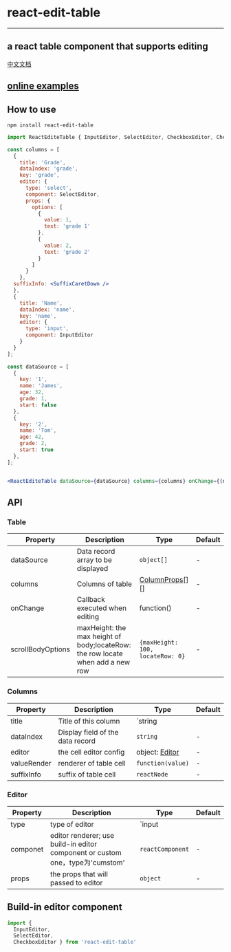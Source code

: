 # react-edit-table 
---
## a react table component that supports editing
[中文文档](./README_CN.md)

## [online examples](https://weber-cd.github.io/react-edit-table)

## How to use

```
npm install react-edit-table
```

```jsx
import ReactEditeTable { InputEditor, SelectEditor, CheckboxEditor, CheckboxRender } from 'react-edit-table'

const columns = [
  {
    title: 'Grade',
    dataIndex: 'grade',
    key: 'grade',
    editor: {
      type: 'select',
      component: SelectEditor,
      props: {
        options: [
          {
            value: 1,
            text: 'grade 1'
          }, 
          {
            value: 2,
            text: 'grade 2'
          }
        ]
      }
    },
  suffixInfo: <SuffixCaretDown />
  },
  {
    title: 'Name',
    dataIndex: 'name',
    key: 'name',
    editor: {
      type: 'input',
      component: InputEditor
    }
  }
];

const dataSource = [
  {
    key: '1',
    name: 'James',
    age: 32,
    grade: 1,
    start: false
  },
  {
    key: '2',
    name: 'Tom',
    age: 42,
    grade: 2,
    start: true
  },
];


<ReactEditeTable dataSource={dataSource} columns={columns} onChange={(newDataSource=>{}}/>;
```


## API

### Table

| Property | Description | Type | Default |
| --- | --- | ---| ---|
| dataSource | Data record array to be displayed | `object[]` | - | 
| columns | Columns of table | [ColumnProps](#ColumnProps)[][] | - | 
| onChange | Callback executed when editing | function() | -|
| scrollBodyOptions | maxHeight: the max height of body;locateRow: the row locate when add a new row  | `{maxHeight: 100,  locateRow: 0}` | -|


### <span id="ColumnProps">Columns</span>

| Property | Description | Type | Default |
| --- | --- | --- | --- |
| title | Title of this column | `string || ReactNode` | - |
| dataIndex |  Display field of the data record | `string` | - | 
| editor | the cell editor config | object: [Editor](#EditorConfig) | - | 
| valueRender | renderer of table cell | `function(value)` | - | 
| suffixInfo | suffix of table cell | `reactNode` | - | 

### <span id="EditorConfig">Editor</span>
| Property | Description | Type | Default |
| --- | --- | --- | --- |
| type | type of editor | `input || select || checkbox`  | - |
| componet | editor renderer; use build-in editor component or custom one，type为'cumstom' | `reactComponent`| - |
| props | the props  that will passed to editor| `object` |-|

##  Build-in editor component
```js
import {
  InputEditor,
  SelectEditor,
  CheckboxEditor } from 'react-edit-table'
```


